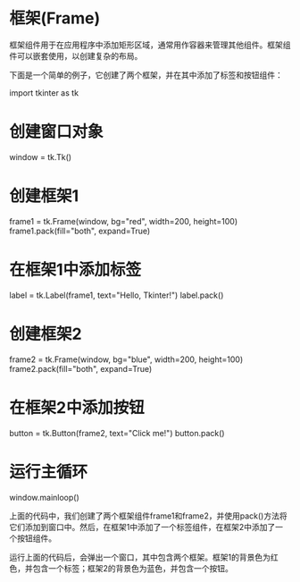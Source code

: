 # 框架(Frame)

框架组件用于在应用程序中添加矩形区域，通常用作容器来管理其他组件。框架组件可以嵌套使用，以创建复杂的布局。

下面是一个简单的例子，它创建了两个框架，并在其中添加了标签和按钮组件：

import tkinter as tk

# 创建窗口对象
window = tk.Tk()

# 创建框架1
frame1 = tk.Frame(window, bg="red", width=200, height=100)
frame1.pack(fill="both", expand=True)

# 在框架1中添加标签
label = tk.Label(frame1, text="Hello, Tkinter!")
label.pack()

# 创建框架2
frame2 = tk.Frame(window, bg="blue", width=200, height=100)
frame2.pack(fill="both", expand=True)

# 在框架2中添加按钮
button = tk.Button(frame2, text="Click me!")
button.pack()

# 运行主循环
window.mainloop()

上面的代码中，我们创建了两个框架组件frame1和frame2，并使用pack()方法将它们添加到窗口中。然后，在框架1中添加了一个标签组件，在框架2中添加了一个按钮组件。

运行上面的代码后，会弹出一个窗口，其中包含两个框架。框架1的背景色为红色，并包含一个标签；框架2的背景色为蓝色，并包含一个按钮。
